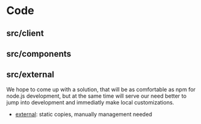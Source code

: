 # Code 

## src/client

## src/components

## src/external

We hope to come up with a solution, that will be as comfortable as npm for node.js development, 
but at the same time will serve our need better to jump into development and immediatly make local customizations. 

- [external](../src/external/): static copies, manually management needed